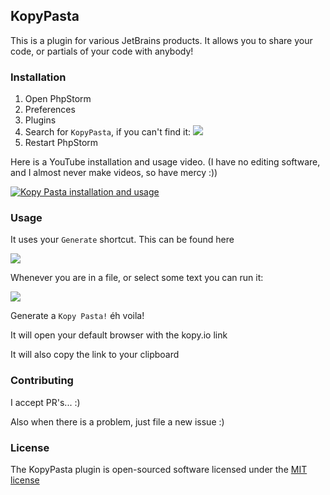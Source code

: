 ## KopyPasta

This is a plugin for various JetBrains products. It allows you to share your code, or partials of your code with anybody!

### Installation

1. Open PhpStorm
2. Preferences
3. Plugins
4. Search for `KopyPasta`, if you can't find it: ![](http://d.pr/i/1aWK1+)
5. Restart PhpStorm

Here is a YouTube installation and usage video. (I have no editing software, and I almost never make videos, so have mercy :))

[![Kopy Pasta installation and usage](http://img.youtube.com/vi/ZMThRRkLrAA/0.jpg)](http://www.youtube.com/watch?v=ZMThRRkLrAA)

### Usage 
It uses your `Generate` shortcut. 
This can be found here 

![](http://d.pr/i/ptDS+)

Whenever you are in a file, or select some text you can run it:

![](http://d.pr/i/17alw+)

Generate a `Kopy Pasta!` éh voila!

It will open your default browser with the kopy.io link

It will also copy the link to your clipboard


### Contributing

I accept PR's... :)

Also when there is a problem, just file a new issue :)

### License

The KopyPasta plugin is open-sourced software licensed under the [MIT license](http://opensource.org/licenses/MIT)

